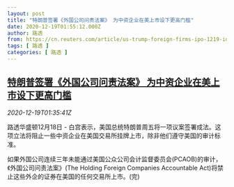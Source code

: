 ```yaml
---
layout: post
title: "特朗普签署《外国公司问责法案》 为中资企业在美上市设下更高门槛"
date: 2020-12-19T01:55:12.000Z
author: 路透
from: https://cn.reuters.com/article/us-trump-foreign-firms-ipo-1219-idCNKBS28T036
tags: [ 路透 ]
categories: [ 路透 ]
---
```

<!--1608342912000-->
[特朗普签署《外国公司问责法案》 为中资企业在美上市设下更高门槛](https://cn.reuters.com/article/us-trump-foreign-firms-ipo-1219-idCNKBS28T036)
------

<div>
<div><i>2020-12-19T01:35:41Z</i></div><p>路透华盛顿12月18日 - 白宫表示，美国总统特朗普周五将一项议案签署成法。这项立法将阻止一些中资企业在美国交易所挂牌上市，除非他们遵守美国的审计标准。</p><p>如果外国公司连续三年未能通过美国公众公司会计监督委员会(PCAOB)的审计，《外国公司问责法案》(The Holding Foreign Companies Accountable Act)将禁止这些外企的证券在美国的任何交易所上市。(完)</p>
</div>
